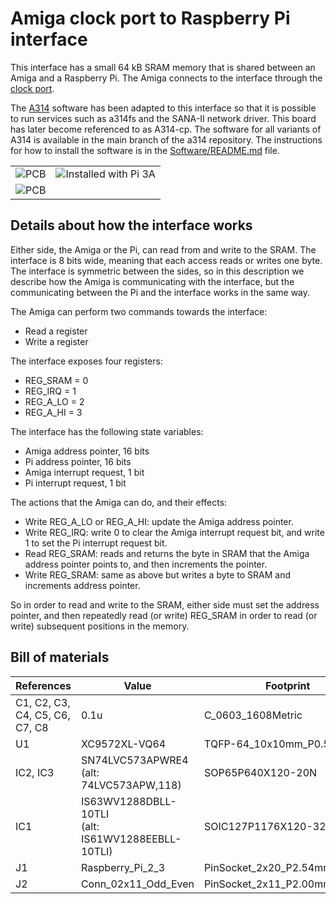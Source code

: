 # Amiga clock port to Raspberry Pi interface

This interface has a small 64 kB SRAM memory that is shared between an Amiga
and a Raspberry Pi. The Amiga connects to the interface through the
[clock port](https://en.wikipedia.org/wiki/Clock_port).

The [A314](https://github.com/niklasekstrom/a314) software has been adapted
to this interface so that it is possible to run services such as a314fs and
the SANA-II network driver. This board has later become referenced to as A314-cp.
The software for all variants of A314 is available in the main branch of the
a314 repository. The instructions for how to install the software is in the
[Software/README.md](https://github.com/niklasekstrom/a314/blob/main/Software/README.md)
file.

|         |            |
| ------------- |---------------|
| ![PCB](Docs/soldered_board.jpg?raw=true)      | ![Installed with Pi 3A](Docs/installed_pi_zero_2w.jpg?raw=true) |
| ![PCB](Docs/amirc.jpg?raw=true)      | |

## Details about how the interface works

Either side, the Amiga or the Pi, can read from and write to the SRAM.
The interface is 8 bits wide, meaning that each access reads or writes one byte.
The interface is symmetric between the sides, so in this description we describe
how the Amiga is communicating with the interface, but the communicating between
the Pi and the interface works in the same way.

The Amiga can perform two commands towards the interface:

- Read a register
- Write a register

The interface exposes four registers:

- REG_SRAM = 0
- REG_IRQ = 1
- REG_A_LO = 2
- REG_A_HI = 3

The interface has the following state variables:

- Amiga address pointer, 16 bits
- Pi address pointer, 16 bits
- Amiga interrupt request, 1 bit
- Pi interrupt request, 1 bit

The actions that the Amiga can do, and their effects:

- Write REG_A_LO or REG_A_HI: update the Amiga address pointer.
- Write REG_IRQ: write 0 to clear the Amiga interrupt request bit, and write 1 to set the Pi interrupt request bit.
- Read REG_SRAM: reads and returns the byte in SRAM that the Amiga address pointer points to, and then increments the pointer.
- Write REG_SRAM: same as above but writes a byte to SRAM and increments address pointer.

So in order to read and write to the SRAM, either side must set the address pointer, and then repeatedly read (or write) REG_SRAM in order to read (or write) subsequent positions in the memory.

## Bill of materials

| References                     | Value                                                | Footprint                       | Quantity |
|--------------------------------|------------------------------------------------------|---------------------------------|----------|
| C1, C2, C3, C4, C5, C6, C7, C8 | 0.1u                                                 | C_0603_1608Metric               | 8        |
| U1                             | XC9572XL-VQ64                                        | TQFP-64_10x10mm_P0.5mm          | 1        |
| IC2, IC3                       | SN74LVC573APWRE4<br>(alt: 74LVC573APW,118)           | SOP65P640X120-20N               | 2        |
| IC1                            | IS63WV1288DBLL-10TLI<br>(alt: IS61WV1288EEBLL-10TLI) | SOIC127P1176X120-32N            | 1        |
| J1                             | Raspberry_Pi_2_3                                     | PinSocket_2x20_P2.54mm_Vertical | 1        |
| J2                             | Conn_02x11_Odd_Even                                  | PinSocket_2x11_P2.00mm_Vertical | 1        |
